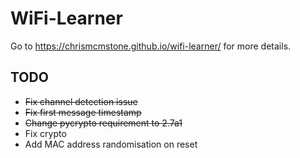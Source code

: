 # WiFi-Learner

Go to https://chrismcmstone.github.io/wifi-learner/ for more details.

## TODO

- ~~Fix channel detection issue~~
- ~~Fix first message timestamp~~
- ~~Change pycrypto requirement to 2.7a1~~
- Fix crypto
- Add MAC address randomisation on reset